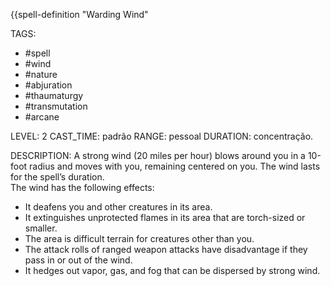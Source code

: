 {{spell-definition "Warding Wind"

TAGS:
- #spell
- #wind
- #nature
- #abjuration
- #thaumaturgy
- #transmutation
- #arcane

LEVEL: 2
CAST_TIME: padrão
RANGE: pessoal
DURATION: concentração.

DESCRIPTION:
A strong wind (20 miles per hour) blows around you in a 10-foot radius and moves with you, remaining centered on you. The wind lasts for the spell’s duration.  
The wind has the following effects:  
- It deafens you and other creatures in its area.  
- It extinguishes unprotected flames in its area that are torch-sized or smaller.  
- The area is difficult terrain for creatures other than you.  
- The attack rolls of ranged weapon attacks have disadvantage if they pass in or out of the wind.  
- It hedges out vapor, gas, and fog that can be dispersed by strong wind.
